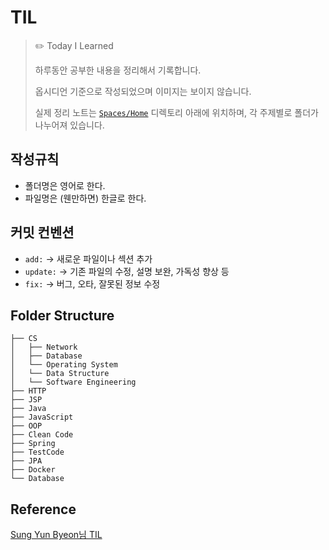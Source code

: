 # TIL  
> ✏️ Today I Learned  
>   
> 하루동안 공부한 내용을 정리해서 기록합니다.  
>   
> 옵시디언 기준으로 작성되었으며 이미지는 보이지 않습니다.  
>   
> 실제 정리 노트는 [`Spaces/Home`](./Spaces/Home) 디렉토리 아래에 위치하며, 각 주제별로 폴더가 나누어져 있습니다.  


## 작성규칙  
- 폴더명은 영어로 한다.  
- 파일명은 (웬만하면) 한글로 한다.  

## 커밋 컨벤션
- `add:` → 새로운 파일이나 섹션 추가
- `update:` → 기존 파일의 수정, 설명 보완, 가독성 향상 등
- `fix:` → 버그, 오타, 잘못된 정보 수정


## Folder Structure  
```  
├── CS  
│   ├── Network  
│   ├── Database  
│   └── Operating System
│   └── Data Structure
│   └── Software Engineering
├── HTTP
├── JSP
├── Java  
├── JavaScript  
├── OOP  
├── Clean Code  
├── Spring  
├── TestCode  
├── JPA  
├── Docker  
└── Database  
```


## Reference  
[Sung Yun Byeon님 TIL](https://github.com/zzsza/TIL)
